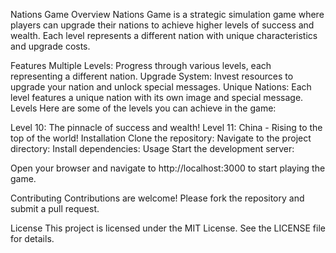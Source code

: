 Nations Game
Overview
Nations Game is a strategic simulation game where players can upgrade their nations to achieve higher levels of success and wealth. Each level represents a different nation with unique characteristics and upgrade costs.

Features
Multiple Levels: Progress through various levels, each representing a different nation.
Upgrade System: Invest resources to upgrade your nation and unlock special messages.
Unique Nations: Each level features a unique nation with its own image and special message.
Levels
Here are some of the levels you can achieve in the game:

Level 10: The pinnacle of success and wealth!
Level 11: China - Rising to the top of the world!
Installation
Clone the repository:
Navigate to the project directory:
Install dependencies:
Usage
Start the development server:

Open your browser and navigate to http://localhost:3000 to start playing the game.

Contributing
Contributions are welcome! Please fork the repository and submit a pull request.

License
This project is licensed under the MIT License. See the LICENSE file for details.

